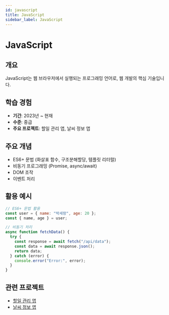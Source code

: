 ```yaml
---
id: javascript
title: JavaScript
sidebar_label: JavaScript
---
```


# JavaScript

## 개요

JavaScript는 웹 브라우저에서 실행되는 프로그래밍 언어로, 웹 개발의 핵심 기술입니다.

## 학습 경험

- **기간**: 2023년 ~ 현재
- **수준**: 중급
- **주요 프로젝트**: 할일 관리 앱, 날씨 정보 앱

## 주요 개념

- ES6+ 문법 (화살표 함수, 구조분해할당, 템플릿 리터럴)
- 비동기 프로그래밍 (Promise, async/await)
- DOM 조작
- 이벤트 처리

## 활용 예시

```javascript
// ES6+ 문법 활용
const user = { name: "박세랑", age: 20 };
const { name, age } = user;

// 비동기 처리
async function fetchData() {
  try {
    const response = await fetch("/api/data");
    const data = await response.json();
    return data;
  } catch (error) {
    console.error("Error:", error);
  }
}
```

## 관련 프로젝트

- [할일 관리 앱](/projects/todo-app)
- [날씨 정보 앱](/projects/weather-app)
